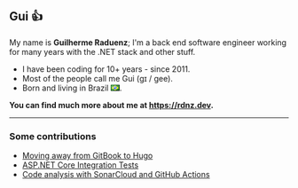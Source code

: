 ## Gui 👍

My name is **Guilherme Raduenz**; I'm a back end software engineer working for many years with the .NET stack and other stuff.

- I have been coding for 10+ years - since 2011.
- Most of the people call me Gui (ɡɪ / gee).
- Born and living in Brazil ![Brazil](br.png).

**You can find much more about me at https://rdnz.dev.**

---

### Some contributions

- [Moving away from GitBook to Hugo](https://rdnz.dev/blog/moving-away-from-gitbook-to-hugo/)
- [ASP.NET Core Integration Tests](https://rdnz.dev/blog/asp-net-core-integration-tests/)
- [Code analysis with SonarCloud and GitHub Actions](https://rdnz.dev/blog/code-analysis-sonarcloud-github-actions/)

